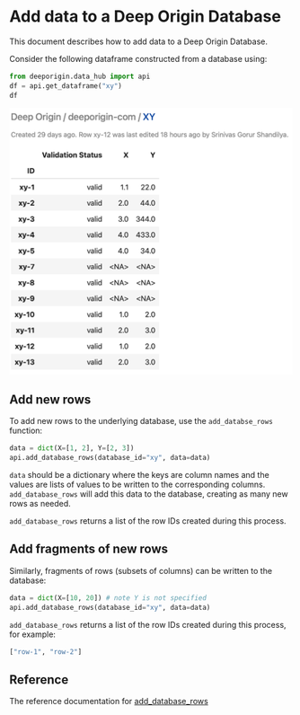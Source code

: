 # Add data to a Deep Origin Database

This document describes how to add data to a Deep Origin Database.

Consider the following dataframe constructed from a database using:

```python
from deeporigin.data_hub import api
df = api.get_dataframe("xy")
df
```

![](../../images/df-xy.png)

## Add new rows

To add new rows to the underlying database, use the `add_databse_rows` function:

```python
data = dict(X=[1, 2], Y=[2, 3])
api.add_database_rows(database_id="xy", data=data)
```

`data` should be a dictionary where the keys are column names and the values are lists of values to be written to the corresponding columns. `add_database_rows` will add this data to the database, creating as many new rows as needed. 

`add_database_rows` returns a list of the row IDs created during this process.


## Add fragments of new rows 

Similarly, fragments of rows (subsets of columns) can be written to the database:

```python
data = dict(X=[10, 20]) # note Y is not specified
api.add_database_rows(database_id="xy", data=data)
```

`add_database_rows` returns a list of the row IDs created during this process, for example:

```python
["row-1", "row-2"]
```


## Reference

The reference documentation for [add_database_rows](../../ref/data-hub/high-level-api.md#src.data_hub.api.add_database_rows)